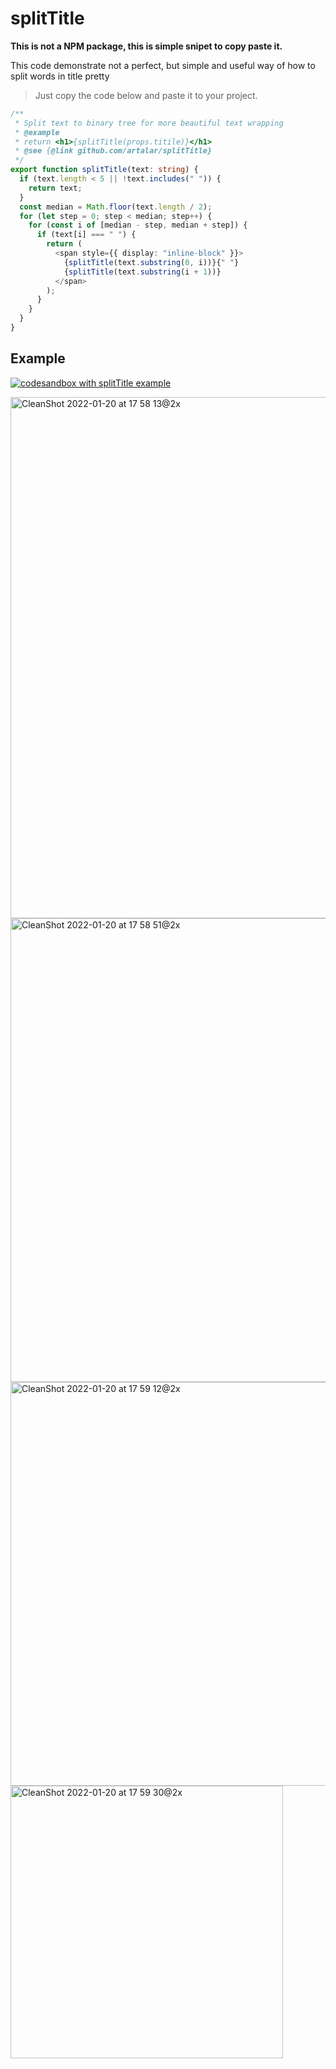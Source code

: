# splitTitle

**This is not a NPM package, this is simple snipet to copy paste it.**

This code demonstrate not a perfect, but simple and useful way of how to split words in title pretty

> Just copy the code below and paste it to your project.

```ts
/**
 * Split text to binary tree for more beautiful text wrapping
 * @example
 * return <h1>{splitTitle(props.titile)}</h1>
 * @see {@link github.com/artalar/splitTitle}
 */
export function splitTitle(text: string) {
  if (text.length < 5 || !text.includes(" ")) {
    return text;
  }
  const median = Math.floor(text.length / 2);
  for (let step = 0; step < median; step++) {
    for (const i of [median - step, median + step]) {
      if (text[i] === " ") {
        return (
          <span style={{ display: "inline-block" }}>
            {splitTitle(text.substring(0, i))}{" "}
            {splitTitle(text.substring(i + 1))}
          </span>
        );
      }
    }
  }
}
```

## Example

[![codesandbox with splitTitle example](https://codesandbox.io/static/img/play-codesandbox.svg)](https://codesandbox.io/s/title-splitting-sw6dj)

<img width="834" alt="CleanShot 2022-01-20 at 17 58 13@2x" src="https://user-images.githubusercontent.com/27290320/150363785-f9b0a88f-7df1-48b4-975a-ea54dc9a653f.png">

<img width="742" alt="CleanShot 2022-01-20 at 17 58 51@2x" src="https://user-images.githubusercontent.com/27290320/150363833-a90a3ec4-351f-4d20-96b2-b70d7f9c223a.png">

<img width="646" alt="CleanShot 2022-01-20 at 17 59 12@2x" src="https://user-images.githubusercontent.com/27290320/150363863-2ea42f3d-4625-4cdf-b071-5161d0d895bc.png">

<img width="436" alt="CleanShot 2022-01-20 at 17 59 30@2x" src="https://user-images.githubusercontent.com/27290320/150363881-81fb19c0-0875-4ce8-855b-9c98360bc47b.png">
